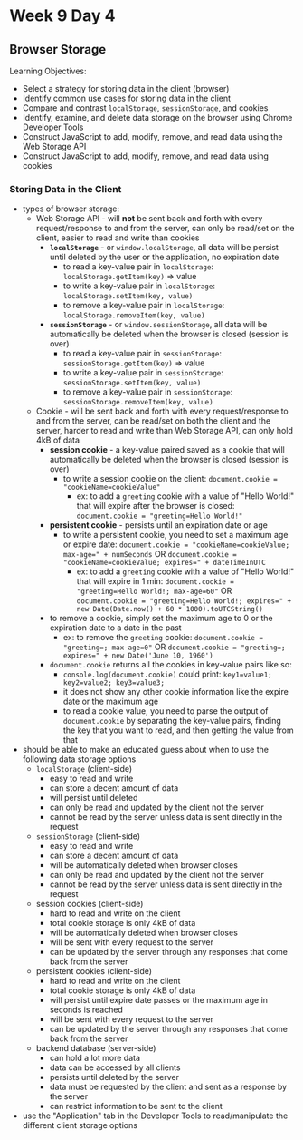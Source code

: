 # Week 9 Day 4

## Browser Storage

Learning Objectives:

- Select a strategy for storing data in the client (browser)
- Identify common use cases for storing data in the client
- Compare and contrast `localStorage`, `sessionStorage`, and cookies
- Identify, examine, and delete data storage on the browser using Chrome
  Developer Tools
- Construct JavaScript to add, modify, remove, and read data using the Web
  Storage API
- Construct JavaScript to add, modify, remove, and read data using cookies

### Storing Data in the Client

- types of browser storage:
  - Web Storage API - will **not** be sent back and forth with every
    request/response to and from the server, can only be read/set on the client,
    easier to read and write than cookies
    - **`localStorage`** - or `window.localStorage`, all data will be persist
      until deleted by the user or the application, no expiration date
      - to read a key-value pair in `localStorage`:
        `localStorage.getItem(key)` => value
      - to write a key-value pair in `localStorage`:
        `localStorage.setItem(key, value)`
      - to remove a key-value pair in `localStorage`:
        `localStorage.removeItem(key, value)`
    - **`sessionStorage`** - or `window.sessionStorage`, all data will be
      automatically be deleted when the browser is closed (session is over)
      - to read a key-value pair in `sessionStorage`:
        `sessionStorage.getItem(key)` => value
      - to write a key-value pair in `sessionStorage`:
        `sessionStorage.setItem(key, value)`
      - to remove a key-value pair in `sessionStorage`:
        `sessionStorage.removeItem(key, value)`
  - Cookie - will be sent back and forth with every request/response to and from
    the server, can be read/set on both the client and the server, harder to
    read and write than Web Storage API, can only hold 4kB of data
    - **session cookie** - a key-value paired saved as a cookie that will
      automatically be deleted when the browser is closed (session is over)
      - to write a session cookie on the client:
        `document.cookie = "cookieName=cookieValue"`
        - ex: to add a `greeting` cookie with a value of "Hello World!" that
          will expire after the browser is closed:
          `document.cookie = "greeting=Hello World!"`
    - **persistent cookie** - persists until an expiration date or age
      - to write a persistent cookie, you need to set a maximum age or expire
        date:
        `document.cookie = "cookieName=cookieValue; max-age=" + numSeconds` OR
        `document.cookie = "cookieName=cookieValue; expires=" + dateTimeInUTC`
        - ex: to add a `greeting` cookie with a value of "Hello World!" that
          will expire in 1 min:
          `document.cookie = "greeting=Hello World!; max-age=60"` OR
          `document.cookie = "greeting=Hello World!; expires=" + new Date(Date.now() + 60 * 1000).toUTCString()`
    - to remove a cookie, simply set the maximum age to 0 or the expiration date
      to a date in the past
      - ex: to remove the `greeting` cookie:
        `document.cookie = "greeting=; max-age=0"` OR
        `document.cookie = "greeting=; expires=" + new Date('June 10, 1960')`
    - `document.cookie` returns all the cookies in key-value pairs like so:
      - `console.log(document.cookie)` could print:
        `key1=value1; key2=value2; key3=value3;`
      - it does not show any other cookie information like the expire date or
        the maximum age
      - to read a cookie value, you need to parse the output of
        `document.cookie` by separating the key-value pairs, finding the key
        that you want to read, and then getting the value from that
- should be able to make an educated guess about when to use the following data
  storage options
  - `localStorage` (client-side)
    - easy to read and write
    - can store a decent amount of data
    - will persist until deleted
    - can only be read and updated by the client not the server
    - cannot be read by the server unless data is sent directly in the request
  - `sessionStorage` (client-side)
    - easy to read and write
    - can store a decent amount of data
    - will be automatically deleted when browser closes
    - can only be read and updated by the client not the server
    - cannot be read by the server unless data is sent directly in the request
  - session cookies (client-side)
    - hard to read and write on the client
    - total cookie storage is only 4kB of data
    - will be automatically deleted when browser closes
    - will be sent with every request to the server
    - can be updated by the server through any responses that come back from the
      server
  - persistent cookies (client-side)
    - hard to read and write on the client
    - total cookie storage is only 4kB of data
    - will persist until expire date passes or the maximum age in seconds is
      reached
    - will be sent with every request to the server
    - can be updated by the server through any responses that come back from the
      server
  - backend database (server-side)
    - can hold a lot more data
    - data can be accessed by all clients
    - persists until deleted by the server
    - data must be requested by the client and sent as a response by the server
    - can restrict information to be sent to the client
- use the "Application" tab in the Developer Tools to read/manipulate the
  different client storage options
